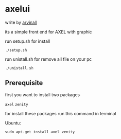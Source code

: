 axelui
======
write by [arvinall](http://arvinall.usr.sh)

 its a simple front end for AXEL with graphic

   run setup.sh for install
   
`./setup.sh`
   
   run unistall.sh for remove all file on your pc
   
`./unistall.sh`

## Prerequisite

first you want to install two packages

`axel` `zenity`

for install these packages run this command in terminal

Ubuntu:

    sudo apt-get install axel zenity

